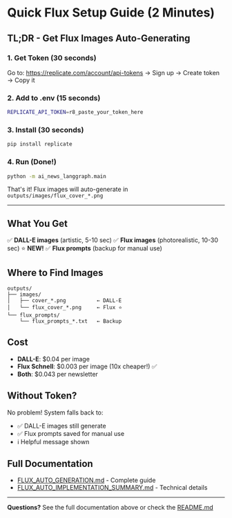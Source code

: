 # Quick Flux Setup Guide (2 Minutes)

## TL;DR - Get Flux Images Auto-Generating

### 1. Get Token (30 seconds)
Go to: https://replicate.com/account/api-tokens
→ Sign up → Create token → Copy it

### 2. Add to .env (15 seconds)
```bash
REPLICATE_API_TOKEN=r8_paste_your_token_here
```

### 3. Install (30 seconds)
```bash
pip install replicate
```

### 4. Run (Done!)
```bash
python -m ai_news_langgraph.main
```

That's it! Flux images will auto-generate in `outputs/images/flux_cover_*.png`

---

## What You Get

✅ **DALL-E images** (artistic, 5-10 sec)
✅ **Flux images** (photorealistic, 10-30 sec) ⭐ **NEW!**
✅ **Flux prompts** (backup for manual use)

## Where to Find Images

```
outputs/
├── images/
│   ├── cover_*.png          ← DALL-E
│   └── flux_cover_*.png     ← Flux ⭐
└── flux_prompts/
    └── flux_prompts_*.txt   ← Backup
```

## Cost

- **DALL-E**: $0.04 per image
- **Flux Schnell**: $0.003 per image (10x cheaper!) ✅
- **Both**: $0.043 per newsletter

## Without Token?

No problem! System falls back to:
- ✅ DALL-E images still generate
- ✅ Flux prompts saved for manual use
- ℹ️ Helpful message shown

## Full Documentation

- [FLUX_AUTO_GENERATION.md](FLUX_AUTO_GENERATION.md) - Complete guide
- [FLUX_AUTO_IMPLEMENTATION_SUMMARY.md](FLUX_AUTO_IMPLEMENTATION_SUMMARY.md) - Technical details

---

**Questions?** See the full documentation above or check the [README.md](README.md)
